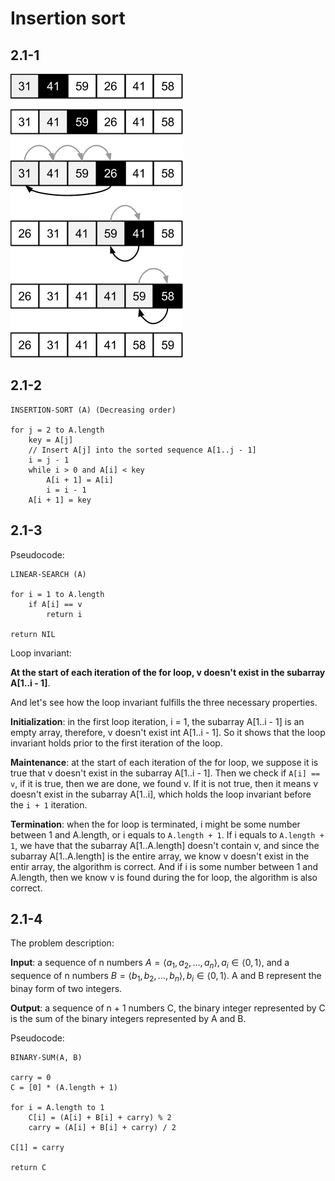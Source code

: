 # Insertion sort
## 2.1-1
![Alt text](2.1-1.png)

## 2.1-2
```
INSERTION-SORT (A) (Decreasing order)

for j = 2 to A.length
    key = A[j]
    // Insert A[j] into the sorted sequence A[1..j - 1]
    i = j - 1
    while i > 0 and A[i] < key
        A[i + 1] = A[i]
        i = i - 1
    A[i + 1] = key
```

## 2.1-3
Pseudocode:

```
LINEAR-SEARCH (A)

for i = 1 to A.length
    if A[i] == v
        return i

return NIL
```

Loop invariant:

**At the start of each iteration of the for loop, v doesn't exist in the subarray A[1..i - 1]**.

And let's see how the loop invariant fulfills the three necessary properties.

**Initialization**: in the first loop iteration, i = 1, the subarray A[1..i - 1] is an empty array, therefore, v doesn't exist
int A[1..i - 1]. So it shows that the loop invariant holds prior to the first iteration of the loop.

**Maintenance**: at the start of each iteration of the for loop, we suppose it is true that v doesn't exist in the subarray A[1..i - 1]. Then we check if `A[i] == v`, if it is true, then we are done, we found v. If it is not true, then it means v doesn't exist in the subarray A[1..i], which holds the loop invariant before the `i + 1` iteration.

**Termination**: when the for loop is terminated, i might be some number between 1 and A.length, or i equals to `A.length + 1`. If i equals to `A.length + 1`, we have that the subarray A[1..A.length] doesn't contain v, and since the subarray A[1..A.length] is the entire array, we know v doesn't exist in the entir array, the algorithm is correct. And if i is some number between 1 and A.length, then we know v is found during the for loop, the algorithm is also correct.

## 2.1-4
The problem description:

**Input**: a sequence of n numbers $A = \langle a_1, a_2, \ldots, a_n \rangle, a_i \in \langle0, 1\rangle$, and a sequence of n numbers $B = \langle b_1, b_2, \ldots, b_n \rangle, b_i \in \langle0, 1\rangle$. A and B represent the binay form of two integers.

**Output**: a sequence of n + 1 numbers C, the binary integer represented by C is the sum of the binary integers represented by A and B.

Pseudocode:

```
BINARY-SUM(A, B)

carry = 0
C = [0] * (A.length + 1)

for i = A.length to 1
    C[i] = (A[i] + B[i] + carry) % 2
    carry = (A[i] + B[i] + carry) / 2

C[1] = carry

return C
```
